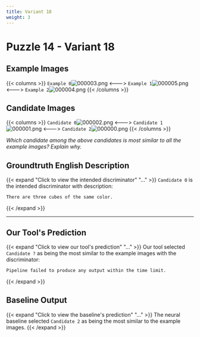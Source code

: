 ```yaml
---
title: Variant 18
weight: 3
---
```


# Puzzle 14 - Variant 18

## Example Images
{{< columns >}}
`Example 0`![000003.png](/clevr-variants/threepack/fovariant-18/render/images/CLEVR_val_000003.png)
<--->
`Example 1`![000005.png](/clevr-variants/threepack/fovariant-18/render/images/CLEVR_val_000005.png)
<--->
`Example 2`![000004.png](/clevr-variants/threepack/fovariant-18/render/images/CLEVR_val_000004.png)
{{< /columns >}}

## Candidate Images
{{< columns >}}
`Candidate 0`![000002.png](/clevr-variants/threepack/fovariant-18/render/images/CLEVR_val_000002.png)
<--->
`Candidate 1`![000001.png](/clevr-variants/threepack/fovariant-18/render/images/CLEVR_val_000001.png)
<--->
`Candidate 2`![000000.png](/clevr-variants/threepack/fovariant-18/render/images/CLEVR_val_000000.png)
{{< /columns >}}

*Which candidate among the above candidates is most similar to all the example images? Explain why.*

## Groundtruth English Description

{{< expand "Click to view the intended discriminator" "..." >}}
`Candidate 0` is the intended discriminator with description:
```plaintext 
There are three cubes of the same color.
```
{{< /expand >}}

---



## Our Tool's Prediction

{{< expand "Click to view our tool's prediction" "..." >}}
Our tool selected `Candidate ?` as being the most similar to the example images with the discriminator:
```plaintext
Pipeline failed to produce any output within the time limit.
```
{{< /expand >}}



## Baseline Output

{{< expand "Click to view the baseline's prediction" "..." >}}
The neural baseline selected `Candidate 2` as being the most similar to the example images.
{{< /expand >}}


